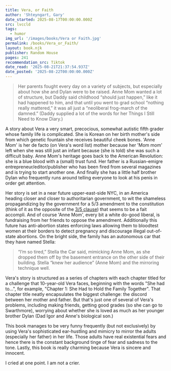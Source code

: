 ```yaml
---
title: Vera, or Faith
author: 'Shteyngart, Gary'
date_started: 2025-08-17T00:00:00.000Z
src: lvccld
tags:
  - humor
img_url: '/images/books/Vera or Faith.jpg'
permalink: /books/Vera_or_Faith/
layout: book.njk
publisher: Random House
pages: 241
recommendation_src: Tiktok
date_read: '2025-08-21T21:37:54.937Z'
date_posted: '2025-08-22T00:00:00.000Z'
---
```

<!--

* <span meta="3@2025-08-20T17:11:39.957Z"></span> Her parents fought every day on a variety of subjects, but especially about how she and Dylan were to be raised. Anne Mom wanted a lot of structure, but Daddy said childhood “should just happen,” like it had happened to him, and that until you went to grad school “nothing really mattered,” it was all just a “neoliberal frog-march of the damned.” (Daddy supplied a lot of the words for her Things I Still Need to Know Diary.)

* <span meta="12@2025-08-20T21:27:21.828Z"></span> (DYK? In the late 19th and early 20th centuries, Hawaii forcibly quarantined individuals with Hansen's disease, also known as leprosy, at a settlement on the Kalaupapa peninsula of Moloka'i. This policy, enacted due to the perceived contagiousness of the disease, led to the isolation of over 8,000 people, primarily Native Hawaiians, who were sent there against their will. Kalaupapa, a remote location with natural barriers, became a place of forced exile and suffering for those affected by leprosy. )
 Vera hated the location of her bedroom, hated being apart from the rest of the family, as if she were one of the Hawaiian lepers they covered in last year’s oppression module.


* <span meta="14@2025-08-20T21:37:54.937Z"></span> “I’ve gotten just about as far as one can with a name like Igor Shmulkin,” Daddy was saying as he “vigorously” sipped his third “mar-tiny.” (“Nothing tiny about that mar-tiny,” Aunt Cecile had joked.)

-->

<blockquote>
Her parents fought every day on a variety of subjects, but especially about how she and Dylan were to be raised. Anne Mom wanted a lot of structure, but Daddy said childhood “should just happen,” like it had happened to him, and that until you went to grad school “nothing really mattered,” it was all just a “neoliberal frog-march of the damned.” (Daddy supplied a lot of the words for her Things I Still Need to Know Diary.)
</blockquote>

A story about Vera a very smart, precocious, somewhat autistic fifth grader whose family life is complicated.  She is Korean on her birth mother's side from which genetic fountain she receives beautiful cheek bones. 'Anne Mom' is her de facto (on Vera's word list) mother because her 'Mom mom' left when she was still just an infant because (she is told) she was such a difficult baby. Anne Mom's heritage goes back to the American Revolution: she is a blue blood with a (small) trust fund. Her father is a Russian-emigre entrepreneur/editor/publisher who has been fired from several magazines and is trying to start another one.  And finally she has a little half brother Dylan who frequently runs around telling everyone to look at his penis in order get attention.

Her story is set in a near future upper-east-side NYC, in an America heading closer and closer to authoritarian government, to wit the shameless propagandizing by the government for a 5/3 amendment to the constitution (think of it as the opposite of the [3/5 clause](https://www.thirteen.org/wnet/slavery/experience/legal/docs2.html)) that seems to be a fait accompli.  And of course 'Anne Mom', every bit a white do-good liberal, is fundraising from her friends to oppose the amendment.  Additionally this future has anti-abortion states enforcing laws allowing them to bloodtest women at their borders to detect pregnancy and discourage illegal out-of-state abortions.  On the bright side, the family has an autonomous car that they have named Stella:
<blockquote> 
“I’m so tired,” Stella the Car said, mimicking Anne Mom, as she dropped them off by the basement entrance on the other side of their building. Stella “knew her audience” (Anne Mom) and the mirroring technique well.
</blockquote>

Vera's story is structured as a series of chapters with each chapter titled for a challenge that 10-year-old Vera faces, beginning with the words "She had to...", for example, "Chapter 1: She Had to Hold the Family Together". That chapter title neatly encapsulates the biggest challenge: the discord between her mother and father. But that's just one of several of Vera's problems, including making friends, getting good grades (so she can go to Swarthmore), worrying about whether she is loved as much as her younger brother Dylan (Dad Igor and Anne's biological son.) 

This book manages to be very funny frequently (but not exclusively) by using Vera's sophisticated ear-hustling and mimicry to mirror the adults (especially her father) in her life.  Those adults have real existential fears and hence there is the constant background tinge of fear and sadness to the tone. Lastly, this book is really charming because Vera is sincere and innocent.

<span class="spoiler">
I cried at one point.  I am not a crier.
</span>

